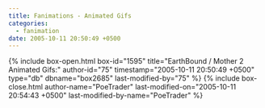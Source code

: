 ```yaml
---
title: Fanimations - Animated Gifs
categories:
  - fanimation
date: 2005-10-11 20:50:49 +0500
---
```

{% include box-open.html box-id="1595" title="EarthBound / Mother 2 Animated Gifs:" author-id="75" timestamp="2005-10-11 20:50:49 +0500" type="db" dbname="box2685" last-modified-by="75" %}
<navigator group="Animated GIF" /><displaytor mode="thumbnail" />
{% include box-close.html author-name="PoeTrader" last-modified-on="2005-10-11 20:54:43 +0500" last-modified-by-name="PoeTrader" %}
